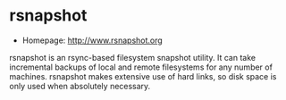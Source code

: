 # rsnapshot

* Homepage: http://www.rsnapshot.org

rsnapshot is an rsync-based filesystem snapshot utility. It can take
 incremental backups of local and remote filesystems for any number of
 machines. rsnapshot makes extensive use of hard links, so disk space is
 only used when absolutely necessary.
